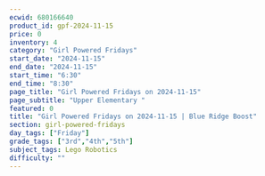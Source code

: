 ```yaml
---
ecwid: 680166640
product_id: gpf-2024-11-15
price: 0
inventory: 4
category: "Girl Powered Fridays"
start_date: "2024-11-15"
end_date: "2024-11-15"
start_time: "6:30"
end_time: "8:30"
page_title: "Girl Powered Fridays on 2024-11-15"
page_subtitle: "Upper Elementary "
featured: 0
title: "Girl Powered Fridays on 2024-11-15 | Blue Ridge Boost"
section: girl-powered-fridays
day_tags: ["Friday"]
grade_tags: ["3rd","4th","5th"]
subject_tags: Lego Robotics
difficulty: ""
---
```


